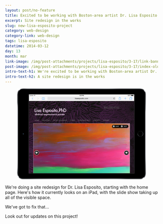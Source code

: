 ```yaml
---
layout: post/no-feature
title: Excited to be working with Boston-area artist Dr. Lisa Esposito
excerpt: Site redesign in the works
slug: new-lisa-esposito-project
category: web-design
category-link: web-design
tags: lisa-esposito
datetime: 2014-03-12
day: 13
month: mar
link-image: /img/post-attachments/projects/lisa-esposito/3-17/link-banner@2x.jpg
post-image: /img/post-attachments/projects/lisa-esposito/3-17/index-old.png
intro-text-h1: We're excited to be working with Boston-area artist Dr. Lisa Esposito
intro-text-h2: A site redesign is in the works
---
```

<article id="esposito-project-introduction">
	<figure id="original-esposito-ipad">
		<img src="/img/post-attachments/projects/lisa-esposito/3-17/index-old.png" alt="Lisa Esposito iPad Mockup">
	</figure>
	<div class="verbiage">
		<p class="large">We're doing a site redesign for Dr. Lisa Esposito, starting with the home page. Here's how it currently looks on an iPad, with the slide show taking up all of the visible space.</p>
		<p class="large">We've got to fix that...</p>
		<p class="large">Look out for updates on this project!</p>
	</div>
</article>